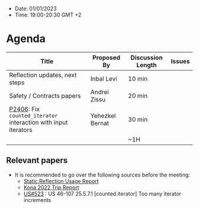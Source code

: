 * Date: 01/01/2023
* Time: 19:00-20:30 GMT +2

# Agenda

| Title | Proposed By | Discussion Length | Issues       |
|----------|-------------|-------------|----------------|
| Reflection updates, next steps | Inbal Levi | 10 min | |
| Safety / Contracts papers | Andrei Zissu | 20 min | |
| [P2406](https://isocpp.org/files/papers/D2406R1.html): Fix `counted_iterator` interaction with input iterators | Yehezkel Bernat | 30 min   |   |
|                     |   | ~1H      |   |

## Relevant papers

* It is recommended to go over the following sources before the meeting:
  * [Static Reflection Usage Report](https://docs.google.com/document/d/1yph7qXXev6U77u2ODOY-xhEkXW611yRt/edit?usp=share_link&ouid=104773479574624321244&rtpof=true&sd=true)
  * [Kona 2022 Trip Report](https://www.reddit.com/r/cpp/comments/yxuqp7/202211_kona_iso_c_committee_trip_report_c23_first/)
  * [US#523](https://github.com/cplusplus/nbballot/issues/523) : US 46-107 25.5.7.1 [counted.iterator] Too many iterator increments
